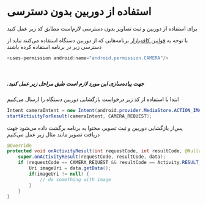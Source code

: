 &#x202b;
# استفاده از دوربین بدون دسترسی
&#x202b;
برای استفاده از دوربین و ثبت تصاویر بدون دسترسی لازم‌است مطابق کد زیر عمل کنید

با توجه به [قوانین کافه‌بازار](https://developers.cafebazaar.ir/fa/app-publish-guidelines/) برنامه‌هایی که از دوربین دستگاه استفاده می‌کنند نباید از دسترسی زیر در برنامه استفاده کرده باشند
```Java
<uses-permission android:name="android.permission.CAMERA"/>
```
&#x202b;
##### .جهت پیاده‌سازی این مورد لازم است طبق مراحل زیر عمل کنید

&#x202b;
ابتدا با استفاده از کد زیر درخواست بازگشایی دوربین دستگاه را ارسال می‌کنیم
```Java
Intent cameraIntent = new Intent(android.provider.MediaStore.ACTION_IMAGE_CAPTURE);
startActivityForResult(cameraIntent, CAMERA_REQUEST);
```
&#x202b;
پس‌از بازگشایی دوربین و ثبت تصویر، محتوا به برنامه برگشت داده می‌شود
جهت دریافت تصویر مانند مثال زیر عمل می‌کنیم
```Java
@Override
protected void onActivityResult(int requestCode, int resultCode, @Nullable Intent data) {
	super.onActivityResult(requestCode, resultCode, data);
	if (requestCode == CAMERA_REQUEST && resultCode == Activity.RESULT_OK) {
		Uri imageUri = data.getData();
		if(imageUri != null) {
			// do something with image
		}
	}
}
```
